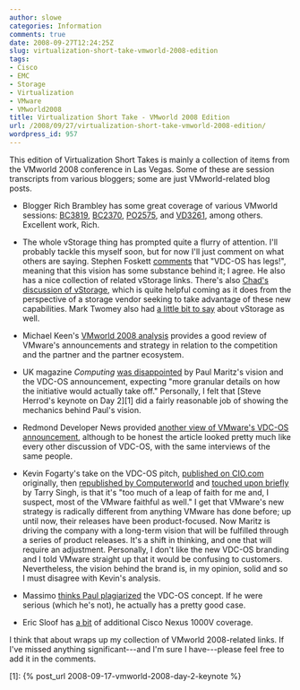```yaml
---
author: slowe
categories: Information
comments: true
date: 2008-09-27T12:24:25Z
slug: virtualization-short-take-vmworld-2008-edition
tags:
- Cisco
- EMC
- Storage
- Virtualization
- VMware
- VMworld2008
title: Virtualization Short Take - VMworld 2008 Edition
url: /2008/09/27/virtualization-short-take-vmworld-2008-edition/
wordpress_id: 957
---
```


This edition of Virtualization Short Takes is mainly a collection of items from the VMworld 2008 conference in Las Vegas. Some of these are session transcripts from various bloggers; some are just VMworld-related blog posts.

* Blogger Rich Brambley has some great coverage of various VMworld sessions: [BC3819](http://vmetc.com/2008/09/16/re-architecting-data-protection-processes-with-data-deduplication-and-virtualization-technologies-bc3819/), [BC2370](http://vmetc.com/2008/09/19/enterprise-class-high-availability-and-disaster-recovery-and-management-for-vmware-esx-environments-bc2370/), [PO2575](http://vmetc.com/2008/09/19/deploying-vmware-in-a-linux-shop-po2575/), and [VD3261](http://vmetc.com/2008/09/20/vdi-versus-terminal-services-vd3261/), among others. Excellent work, Rich.

* The whole vStorage thing has prompted quite a flurry of attention. I'll probably tackle this myself soon, but for now I'll just comment on what others are saying. Stephen Foskett [comments](http://blog.fosketts.net/2008/09/19/what-vmware-vdc-os-vstorage/) that "VDC-OS has legs!", meaning that this vision has some substance behind it; I agree. He also has a nice collection of related vStorage links. There's also [Chad's discussion of vStorage](http://virtualgeek.typepad.com/virtual_geek/2008/09/so-what-does-vs.html), which is quite helpful coming as it does from the perspective of a storage vendor seeking to take advantage of these new capabilities. Mark Twomey also had [a little bit to say](http://storagezilla.typepad.com/storagezilla/2008/09/powerpath-for-vmware-and-a-few-random-thoughts.html) about vStorage as well.

* Michael Keen's [VMworld 2008 analysis](http://www.brianmadden.com/blog/MichaelKeen/VMWorld-2008-My-analysis-and-review) provides a good review of VMware's announcements and strategy in relation to the competition and the partner and the partner ecosystem.

* UK magazine _Computing_ [was disappointed](http://newsdesk.computing.co.uk/2008/09/virtually-disap.html) by Paul Maritz's vision and the VDC-OS announcement, expecting "more granular details on how the initiative would actually take off." Personally, I felt that [Steve Herrod's keynote on Day 2][1] did a fairly reasonable job of showing the mechanics behind Paul's vision.

* Redmond Developer News provided [another view of VMware's VDC-OS announcement](http://reddevnews.com/news/article.aspx?editorialsid=10197), although to be honest the article looked pretty much like every other discussion of VDC-OS, with the same interviews of the same people.

* Kevin Fogarty's take on the VDC-OS pitch, [published on CIO.com](http://cio.com/article/449670/VMware_Chief_Fails_Credibility_Test_in_Virtual_Data_Center_OS_Pitch) originally, then [republished by Computerworld](http://www.computerworld.com/action/article.do?command=viewArticleBasic&taxonomyName=Operating+Systems&articleId=9115043&taxonomyId=89&pageNumber=1) and [touched upon briefly](http://tarrysingh.blogspot.com/2008/09/vmwares-virtual-data-center-os-pitch.html) by Tarry Singh, is that it's "too much of a leap of faith for me and, I suspect, most of the VMware faithful as well." I get that VMware's new strategy is radically different from anything VMware has done before; up until now, their releases have been product-focused. Now Maritz is driving the company with a long-term vision that will be fulfilled through a series of product releases. It's a shift in thinking, and one that will require an adjustment. Personally, I don't like the new VDC-OS branding and I told VMware straight up that it would be confusing to customers. Nevertheless, the vision behind the brand is, in my opinion, solid and so I must disagree with Kevin's analysis.

* Massimo [thinks Paul plagiarized](http://it20.info/blogs/main/archive/2008/09/21/143.aspx) the VDC-OS concept. If he were serious (which he's not), he actually has a pretty good case.

* Eric Sloof has [a bit](http://www.ntpro.nl/blog/archives/666-Cisco-Nexus-1000V-Virtual-Switch.html) of additional Cisco Nexus 1000V coverage.

I think that about wraps up my collection of VMworld 2008-related links. If I've missed anything significant---and I'm sure I have---please feel free to add it in the comments.

[1]: {% post_url 2008-09-17-vmworld-2008-day-2-keynote %}
